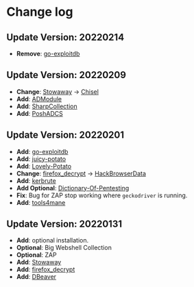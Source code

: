 # Change log

## Update Version: 20220214

+ **Remove**: [go-exploitdb](https://github.com/vulsio/go-exploitdb)

## Update Version: 20220209

+ **Change**: [Stowaway](https://github.com/ph4ntonn/Stowaway) -> [Chisel](https://github.com/jpillora/chisel)
+ **Add**: [ADModule](https://github.com/samratashok/ADModule)
+ **Add**: [SharpCollection](https://github.com/Flangvik/SharpCollection)
+ **Add**: [PoshADCS](https://github.com/cfalta/PoshADCS)

## Update Version: 20220201

+ **Add**: [go-exploitdb](https://github.com/vulsio/go-exploitdb)
+ **Add**: [juicy-potato](https://github.com/ohpe/juicy-potato)
+ **Add**: [Lovely-Potato](https://github.com/TsukiCTF/Lovely-Potato)
+ **Change**: [firefox_decrypt](https://github.com/unode/firefox_decrypt) -> [HackBrowserData](https://github.com/moonD4rk/HackBrowserData)
+ **Add**: [kerbrute](https://github.com/TarlogicSecurity/kerbrute)
+ **Add Optional**: [Dictionary-Of-Pentesting](https://github.com/insightglacier/Dictionary-Of-Pentesting)
+ **Fix**: Bug for ZAP stop working where `geckodriver` is running.
+ **Add**: [tools4mane](https://github.com/manesec/tools4mane)

## Update Version: 20220131

+ **Add**: optional installation.
+ **Optional**: Big Webshell Collection
+ **Optional**: ZAP
+ **Add**: [Stowaway](https://github.com/ph4ntonn/Stowaway)
+ **Add**: [firefox_decrypt](https://github.com/unode/firefox_decrypt)
+ **Add**: [DBeaver](https://dbeaver.io/download/)

